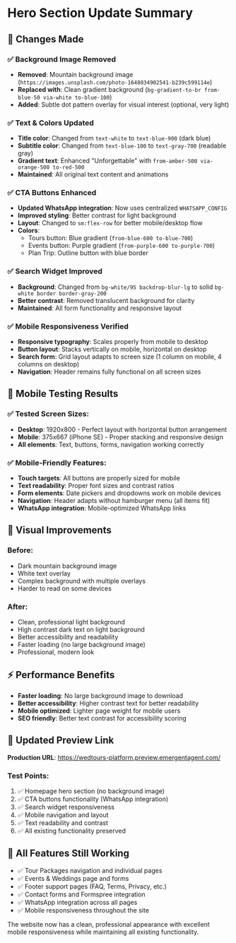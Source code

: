 # Hero Section Update Summary

## 🎯 **Changes Made**

### ✅ **Background Image Removed**
- **Removed**: Mountain background image (`https://images.unsplash.com/photo-1648034902541-b239c599114e`)
- **Replaced with**: Clean gradient background (`bg-gradient-to-br from-blue-50 via-white to-blue-100`)
- **Added**: Subtle dot pattern overlay for visual interest (optional, very light)

### ✅ **Text & Colors Updated**
- **Title color**: Changed from `text-white` to `text-blue-900` (dark blue)
- **Subtitle color**: Changed from `text-blue-100` to `text-gray-700` (readable gray)
- **Gradient text**: Enhanced "Unforgettable" with `from-amber-500 via-orange-500 to-red-500`
- **Maintained**: All original text content and animations

### ✅ **CTA Buttons Enhanced**
- **Updated WhatsApp integration**: Now uses centralized `WHATSAPP_CONFIG`
- **Improved styling**: Better contrast for light background
- **Layout**: Changed to `sm:flex-row` for better mobile/desktop flow
- **Colors**: 
  - Tours button: Blue gradient (`from-blue-600 to-blue-700`)
  - Events button: Purple gradient (`from-purple-600 to-purple-700`)
  - Plan Trip: Outline button with blue border

### ✅ **Search Widget Improved**
- **Background**: Changed from `bg-white/95 backdrop-blur-lg` to solid `bg-white border border-gray-200`
- **Better contrast**: Removed translucent background for clarity
- **Maintained**: All form functionality and responsive layout

### ✅ **Mobile Responsiveness Verified**
- **Responsive typography**: Scales properly from mobile to desktop
- **Button layout**: Stacks vertically on mobile, horizontal on desktop  
- **Search form**: Grid layout adapts to screen size (1 column on mobile, 4 columns on desktop)
- **Navigation**: Header remains fully functional on all screen sizes

## 📱 **Mobile Testing Results**

### ✅ **Tested Screen Sizes:**
- **Desktop**: 1920x800 - Perfect layout with horizontal button arrangement
- **Mobile**: 375x667 (iPhone SE) - Proper stacking and responsive design
- **All elements**: Text, buttons, forms, navigation working correctly

### ✅ **Mobile-Friendly Features:**
- **Touch targets**: All buttons are properly sized for mobile
- **Text readability**: Proper font sizes and contrast ratios
- **Form elements**: Date pickers and dropdowns work on mobile devices
- **Navigation**: Header adapts without hamburger menu (all items fit)
- **WhatsApp integration**: Mobile-optimized WhatsApp links

## 🎨 **Visual Improvements**

### **Before**: 
- Dark mountain background image
- White text overlay
- Complex background with multiple overlays
- Harder to read on some devices

### **After**:
- Clean, professional light background
- High contrast dark text on light background  
- Better accessibility and readability
- Faster loading (no large background image)
- Professional, modern look

## ⚡ **Performance Benefits**

- **Faster loading**: No large background image to download
- **Better accessibility**: Higher contrast text for better readability
- **Mobile optimized**: Lighter page weight for mobile users
- **SEO friendly**: Better text contrast for accessibility scoring

## 🔗 **Updated Preview Link**

**Production URL**: https://wedtours-platform.preview.emergentagent.com/

### **Test Points:**
1. ✅ Homepage hero section (no background image)
2. ✅ CTA buttons functionality (WhatsApp integration)
3. ✅ Search widget responsiveness
4. ✅ Mobile navigation and layout
5. ✅ Text readability and contrast
6. ✅ All existing functionality preserved

## 🚀 **All Features Still Working**

- ✅ Tour Packages navigation and individual pages
- ✅ Events & Weddings page and forms
- ✅ Footer support pages (FAQ, Terms, Privacy, etc.)
- ✅ Contact forms and Formspree integration
- ✅ WhatsApp integration across all pages
- ✅ Mobile responsiveness throughout the site

The website now has a clean, professional appearance with excellent mobile responsiveness while maintaining all existing functionality.